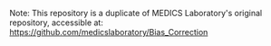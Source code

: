 Note:
This repository is a duplicate of MEDICS Laboratory's original repository, accessible at: https://github.com/medicslaboratory/Bias_Correction
